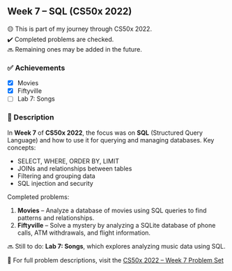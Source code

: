## Week 7 – SQL (CS50x 2022)

🟡 This is part of my journey through CS50x 2022.  
✔️ Completed problems are checked.  
🔜 Remaining ones may be added in the future.

### ✅ Achievements

- [x] Movies
- [x] Fiftyville
- [ ] Lab 7: Songs

### 📄 Description

In **Week 7** of **CS50x 2022**, the focus was on **SQL** (Structured Query Language) and how to use it for querying and managing databases. Key concepts:

- SELECT, WHERE, ORDER BY, LIMIT  
- JOINs and relationships between tables  
- Filtering and grouping data  
- SQL injection and security

Completed problems:

1. **Movies** – Analyze a database of movies using SQL queries to find patterns and relationships.
2. **Fiftyville** – Solve a mystery by analyzing a SQLite database of phone calls, ATM withdrawals, and flight information.

🔜 Still to do: **Lab 7: Songs**, which explores analyzing music data using SQL.

📘 For full problem descriptions, visit the [CS50x 2022 – Week 7 Problem Set](https://cs50.harvard.edu/x/2022/psets/7/)
